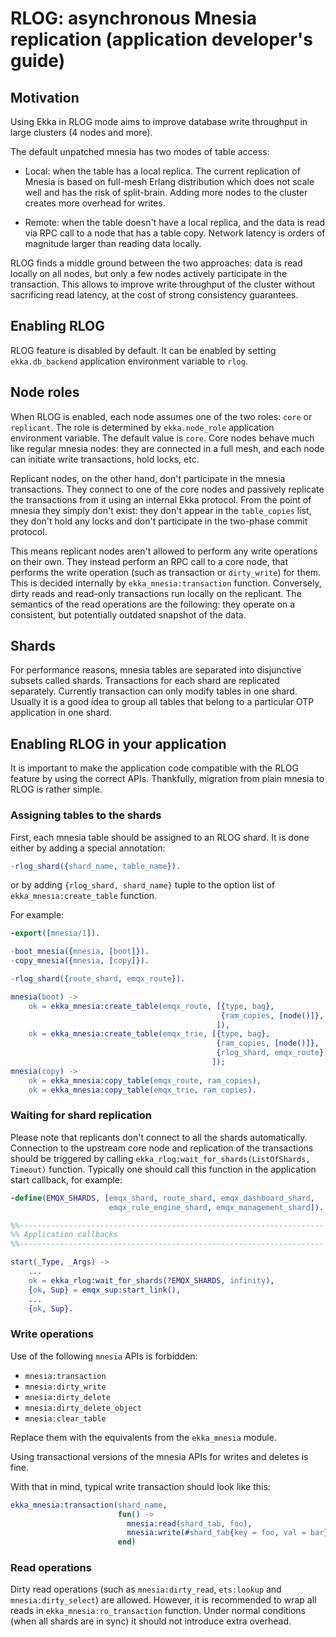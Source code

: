 # RLOG: asynchronous Mnesia replication (application developer's guide)

## Motivation

Using Ekka in RLOG mode aims to improve database write throughput in large clusters (4 nodes and more).

The default unpatched mnesia has two modes of table access:

* Local: when the table has a local replica.
  The current replication of Mnesia is based on full-mesh Erlang distribution which does not scale well and has the risk of split-brain.
  Adding more nodes to the cluster creates more overhead for writes.

* Remote: when the table doesn't have a local replica, and the data is read via RPC call to a node that has a table copy.
  Network latency is orders of magnitude larger than reading data locally.

RLOG finds a middle ground between the two approaches: data is read locally on all nodes, but only a few nodes actively participate in the transaction.
This allows to improve write throughput of the cluster without sacrificing read latency, at the cost of strong consistency guarantees.

## Enabling RLOG

RLOG feature is disabled by default.
It can be enabled by setting `ekka.db_backend` application environment variable to `rlog`.

## Node roles

When RLOG is enabled, each node assumes one of the two roles: `core` or `replicant`.
The role is determined by `ekka.node_role` application environment variable.
The default value is `core`.
Core nodes behave much like regular mnesia nodes: they are connected in a full mesh, and each node can initiate write transactions, hold locks, etc.

Replicant nodes, on the other hand, don't participate in the mnesia transactions.
They connect to one of the core nodes and passively replicate the transactions from it using an internal Ekka protocol.
From the point of mnesia they simply don't exist: they don't appear in the `table_copies` list, they don't hold any locks and don't participate in the two-phase commit protocol.

This means replicant nodes aren't allowed to perform any write operations on their own.
They instead perform an RPC call to a core node, that performs the write operation (such as transaction or `dirty_write`) for them.
This is decided internally by `ekka_mnesia:transaction` function.
Conversely, dirty reads and read-only transactions run locally on the replicant.
The semantics of the read operations are the following: they operate on a consistent, but potentially outdated snapshot of the data.

## Shards

For performance reasons, mnesia tables are separated into disjunctive subsets called shards.
Transactions for each shard are replicated separately.
Currently transaction can only modify tables in one shard.
Usually it is a good idea to group all tables that belong to a particular OTP application in one shard.

## Enabling RLOG in your application

It is important to make the application code compatible with the RLOG feature by using the correct APIs.
Thankfully, migration from plain mnesia to RLOG is rather simple.

### Assigning tables to the shards

First, each mnesia table should be assigned to an RLOG shard.
It is done either by adding a special annotation:

```erlang
-rlog_shard({shard_name, table_name}).
```

or by adding `{rlog_shard, shard_name}` tuple to the option list of `ekka_mnesia:create_table` function.

For example:

```erlang
-export([mnesia/1]).

-boot_mnesia({mnesia, [boot]}).
-copy_mnesia({mnesia, [copy]}).

-rlog_shard({route_shard, emqx_route}).

mnesia(boot) ->
    ok = ekka_mnesia:create_table(emqx_route, [{type, bag},
                                               {ram_copies, [node()]},
                                              ]),
    ok = ekka_mnesia:create_table(emqx_trie, [{type, bag},
                                              {ram_copies, [node()]},
                                              {rlog_shard, emqx_route}
                                             ]);
mnesia(copy) ->
    ok = ekka_mnesia:copy_table(emqx_route, ram_copies),
    ok = ekka_mnesia:copy_table(emqx_trie, ram_copies).
```

### Waiting for shard replication

Please note that replicants don't connect to all the shards automatically.
Connection to the upstream core node and replication of the transactions should be triggered by calling `ekka_rlog:wait_for_shards(ListOfShards, Timeout)` function.
Typically one should call this function in the application start callback, for example:

```erlang
-define(EMQX_SHARDS, [emqx_shard, route_shard, emqx_dashboard_shard,
                      emqx_rule_engine_shard, emqx_management_shard]).

%%--------------------------------------------------------------------
%% Application callbacks
%%--------------------------------------------------------------------

start(_Type, _Args) ->
    ...
    ok = ekka_rlog:wait_for_shards(?EMQX_SHARDS, infinity),
    {ok, Sup} = emqx_sup:start_link(),
    ...
    {ok, Sup}.
```


### Write operations

Use of the following `mnesia` APIs is forbidden:

* `mnesia:transaction`
* `mnesia:dirty_write`
* `mnesia:dirty_delete`
* `mnesia:dirty_delete_object`
* `mnesia:clear_table`

Replace them with the equivalents from the `ekka_mnesia` module.

Using transactional versions of the mnesia APIs for writes and deletes is fine.

With that in mind, typical write transaction should look like this:

```erlang
ekka_mnesia:transaction(shard_name,
                        fun() ->
                          mnesia:read(shard_tab, foo),
                          mnesia:write(#shard_tab{key = foo, val = bar})
                        end)
```

### Read operations

Dirty read operations (such as `mnesia:dirty_read`, `ets:lookup` and `mnesia:dirty_select`) are allowed.
However, it is recommended to wrap all reads in `ekka_mnesia:ro_transaction` function.
Under normal conditions (when all shards are in sync) it should not introduce extra overhead.
